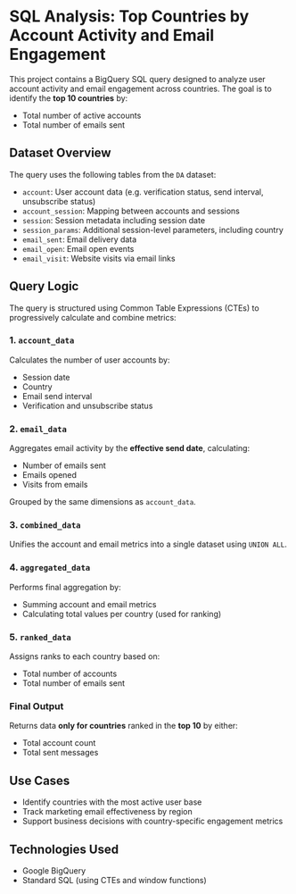 # SQL Analysis: Top Countries by Account Activity and Email Engagement

This project contains a BigQuery SQL query designed to analyze user account activity and email engagement across countries. The goal is to identify the **top 10 countries** by:

- Total number of active accounts
- Total number of emails sent

## Dataset Overview

The query uses the following tables from the `DA` dataset:

- `account`: User account data (e.g. verification status, send interval, unsubscribe status)
- `account_session`: Mapping between accounts and sessions
- `session`: Session metadata including session date
- `session_params`: Additional session-level parameters, including country
- `email_sent`: Email delivery data
- `email_open`: Email open events
- `email_visit`: Website visits via email links

## Query Logic

The query is structured using Common Table Expressions (CTEs) to progressively calculate and combine metrics:

### 1. `account_data`
Calculates the number of user accounts by:
- Session date  
- Country  
- Email send interval  
- Verification and unsubscribe status

### 2. `email_data`
Aggregates email activity by the **effective send date**, calculating:
- Number of emails sent  
- Emails opened  
- Visits from emails  

Grouped by the same dimensions as `account_data`.

### 3. `combined_data`
Unifies the account and email metrics into a single dataset using `UNION ALL`.

### 4. `aggregated_data`
Performs final aggregation by:
- Summing account and email metrics
- Calculating total values per country (used for ranking)

### 5. `ranked_data`
Assigns ranks to each country based on:
- Total number of accounts  
- Total number of emails sent  

### Final Output
Returns data **only for countries** ranked in the **top 10** by either:
- Total account count  
- Total sent messages  

## Use Cases

- Identify countries with the most active user base
- Track marketing email effectiveness by region
- Support business decisions with country-specific engagement metrics

## Technologies Used

- Google BigQuery
- Standard SQL (using CTEs and window functions)


